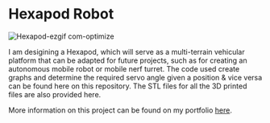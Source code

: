 # Hexapod Robot
![Hexapod-ezgif com-optimize](https://github.com/HariSelva/Hexapod/assets/118411045/7e47c0ae-15c5-4449-ad43-f5e7933297a4)


I am desigining a Hexapod, which will serve as a multi-terrain vehicular platform that can be adapted for future projects, such as for creating an autonomous mobile robot or mobile nerf turret. The code used create 
graphs and determine the required servo angle given a position & vice versa can be found here on this repository. The STL files for all the 3D printed files are also provided here.

More information on this project can be found on my portfolio [here](https://hariselva.github.io/Portfolio/).
